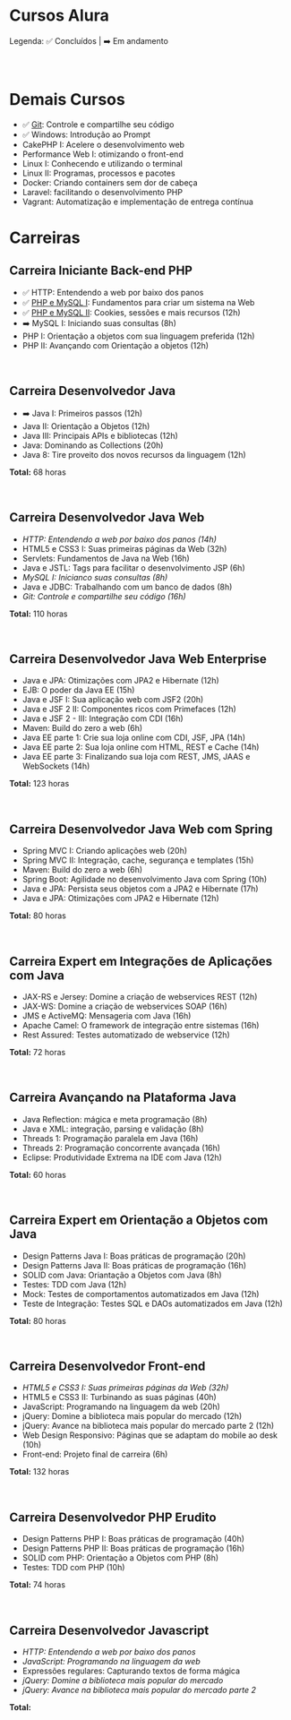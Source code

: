 # Cursos Alura

Legenda: :white_check_mark: Concluídos | :arrow_right: Em andamento <br/><br/><br/>

# Demais Cursos
- :white_check_mark: [Git]: Controle e compartilhe seu código
- :white_check_mark: Windows: Introdução ao Prompt
- CakePHP I: Acelere o desenvolvimento web
- Performance Web I: otimizando o front-end
- Linux I: Conhecendo e utilizando o terminal
- Linux II: Programas, processos e pacotes
- Docker: Criando containers sem dor de cabeça
- Laravel: facilitando o desenvolvimento PHP
- Vagrant: Automatização e implementação de entrega contínua

# Carreiras

## Carreira Iniciante Back-end PHP
- :white_check_mark: HTTP: Entendendo a web por baixo dos panos
- :white_check_mark: [PHP e MySQL I]: Fundamentos para criar um sistema na Web 
- :white_check_mark: [PHP e MySQL II]: Cookies, sessões e mais recursos (12h)
- :arrow_right: MySQL I: Iniciando suas consultas (8h)
- PHP I: Orientação a objetos com sua linguagem preferida (12h)
- PHP II: Avançando com Orientação a objetos (12h)

<br/>

## Carreira Desenvolvedor Java 
- :arrow_right: Java I: Primeiros passos (12h)
- Java II: Orientação a Objetos (12h)
- Java III: Principais APIs e bibliotecas (12h)
- Java: Dominando as Collections (20h)
- Java 8: Tire proveito dos novos recursos da linguagem (12h)

__Total:__ 68 horas

<br/>

## Carreira Desenvolvedor Java Web
- _HTTP: Entendendo a web por baixo dos panos (14h)_
- HTML5 e CSS3 I: Suas primeiras páginas da Web (32h)
- Servlets: Fundamentos de Java na Web (16h)
- Java e JSTL: Tags para facilitar o desenvolvimento JSP (6h)
- _MySQL I: Inicianco suas consultas (8h)_
- Java e JDBC: Trabalhando com um banco de dados (8h)
- _Git: Controle e compartilhe seu código (16h)_

__Total:__ 110 horas

<br/>

## Carreira Desenvolvedor Java Web Enterprise
- Java e JPA: Otimizações com JPA2 e Hibernate (12h)
- EJB: O poder da Java EE (15h)
- Java e JSF I: Sua aplicação web com JSF2 (20h)
- Java e JSF 2 II: Componentes ricos com Primefaces (12h)
- Java e JSF 2 - III: Integração com CDI (16h)
- Maven: Build do zero a web (6h)
- Java EE parte 1: Crie sua loja online com CDI, JSF, JPA (14h)
- Java EE parte 2: Sua loja online com HTML, REST e Cache (14h)
- Java EE parte 3: Finalizando sua loja com REST, JMS, JAAS e WebSockets (14h)

__Total:__ 123 horas

<br/>

## Carreira Desenvolvedor Java Web com Spring
- Spring MVC I: Criando aplicações web (20h)
- Spring MVC II: Integração, cache, segurança e templates (15h)
- Maven: Build do zero a web (6h)
- Spring Boot: Agilidade no desenvolvimento Java com Spring (10h)
- Java e JPA: Persista seus objetos com a JPA2 e Hibernate (17h)
- Java e JPA: Otimizações com JPA2 e Hibernate (12h)

__Total:__ 80 horas

<br/>

## Carreira Expert em Integrações de Aplicações com Java
- JAX-RS e Jersey: Domine a criação de webservices REST (12h)
- JAX-WS: Domine a criação de webservices SOAP (16h)
- JMS e ActiveMQ: Mensageria com Java (16h)
- Apache Camel: O framework de integração entre sistemas (16h)
- Rest Assured: Testes automatizado de webservice (12h)

__Total:__ 72 horas

<br/>

## Carreira Avançando na Plataforma Java
- Java Reflection: mágica e meta programação (8h)
- Java e XML: integração, parsing e validação (8h)
- Threads 1: Programação paralela em Java (16h)
- Threads 2: Programação concorrente avançada (16h)
- Eclipse: Produtividade Extrema na IDE com Java (12h)

__Total:__ 60 horas

<br/>

## Carreira Expert em Orientação a Objetos com Java
- Design Patterns Java I: Boas práticas de programação (20h)
- Design Patterns Java II: Boas práticas de programação (16h)
- SOLID com Java: Oriantação a Objetos com Java (8h)
- Testes: TDD com Java (12h)
- Mock: Testes de comportamentos automatizados em Java (12h)
- Teste de Integração: Testes SQL e DAOs automatizados em Java (12h)

__Total:__ 80 horas

<br/>


## Carreira Desenvolvedor Front-end
- _HTML5 e CSS3 I: Suas primeiras páginas da Web (32h)_
- HTML5 e CSS3 II: Turbinando as suas páginas (40h)
- JavaScript: Programando na linguagem da web (20h)
- jQuery: Domine a biblioteca mais popular do mercado (12h)
- jQuery: Avance na biblioteca mais popular do mercado parte 2 (12h)
- Web Design Responsivo: Páginas que se adaptam do mobile ao desk (10h)
- Front-end: Projeto final de carreira (6h)

__Total:__ 132 horas

<br/>

## Carreira Desenvolvedor PHP Erudito
- Design Patterns PHP I: Boas práticas de programação (40h)
- Design Patterns PHP II: Boas práticas de programação (16h)
- SOLID com PHP: Orientação a Objetos com PHP (8h)
- Testes: TDD com PHP (10h)

__Total:__ 74 horas

<br/>

## Carreira Desenvolvedor Javascript
- _HTTP: Entendendo a web por baixo dos panos_
- _JavaScript: Programando na linguagem da web_
- Expressões regulares: Capturando textos de forma mágica
- _jQuery: Domine a biblioteca mais popular do mercado_
- _jQuery: Avance na biblioteca mais popular do mercado parte 2_

__Total:__ 

<br/>
<br/>

[PHP e MySQL I]: https://github.com/fromnanda/alura-cursos/tree/master/iniciante-backend-php/php-mysql-i
[Git]: https://github.com/fromnanda/alura-cursos/tree/master/engenheiro-devops/git
[PHP e MySQL II]: https://github.com/fromnanda/alura-cursos/blob/master/iniciante-backend-php/php-mysql-iI/notes.md
